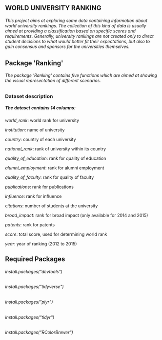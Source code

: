 ## WORLD UNIVERSITY RANKING
###### This project aims at exploring some data containing information about world university rankings. The collection of this kind of data is usually aimed at providing a classification based on specific scores and requirements. Generally, university rankings are not created only to direct student decisions to what would better fit their expectations, but also to gain consensus and sponsors for the universities themselves.

## Package 'Ranking'
###### The package 'Ranking' contains five functions which are aimed at showing the visual representation of different scenarios. 

### Dataset description
##### The dataset contains 14 columns:
*world_rank*: world rank for university

*institution*: name of university

*country*: country of each university

*national_rank*: rank of university within its country

*quality_of_education*: rank for quality of education

*alumni_employment*: rank for alumni employment

*quality_of_faculty*: rank for quality of faculty

*publications*: rank for publications

*influence*: rank for influence

*citations*: number of students at the university

*broad_impact*: rank for broad impact (only available for 2014 and 2015)

*patents*: rank for patents

*score*: total score, used for determining world rank

*year*: year of ranking (2012 to 2015)

## Required Packages
###### install.packages("devtools")
###### install.packages("tidyverse")
###### install.packages("plyr")
###### install.packages("tidyr")
###### install.packages("RColorBrewer")
